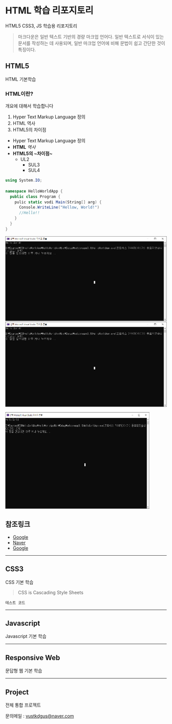 # HTML 학습 리포지토리
HTML5 CSS3, JS 학습용 리포지토리

>마크다운은 일반 텍스트 기반의 경량 마크업 언어다. 일반 텍스트로 서식이 있는 문서를 작성하는 데 사용되며, 일반 마크업 언어에 비해 문법이 쉽고 간단한 것이 특징이다.
## HTML5
HTML 기본학습

### HTML이란?
개요에 대해서 학습합니다 
1. Hyper Text Markup Language 정의
2. HTML 역사
3. HTML5의 차이점

- Hyper Text Markup Language 정의
- __HTML__ _역사_
- **HTML5의 ~차이점~**
  - UL2
    - SUL3
    - SUL4

```csharp
using System.IO;

namespace HelloWorldApp {
  public class Program {
    pulic static vodi Main(String[] arg) {
      Console.WriteLine("Hellow, World!")
      //Hello!!
    }
  }
}
```

![실행결과](https://github.com/vustkdgus/StudyHtml/blob/main/ref_images/console_result.png "절대경로")
![실행결과](ref_images/console_result.png "상대경로")

<img src="/ref_images/console_result.png" width="450px" height="300px" title="절대경로" alt="실행결과"></img>

참조링크
-------------

- [Google](https://google.com, "google로 이동")
- [Naver](https://naver.com)
- [Google](https://google.com, "google link")

-------------------

## CSS3
CSS 기본 학습

>CSS is Cascading Style Sheets

`테스트 코드`

-------------------

## Javascript
Javascript 기본 학습

-------------------

## Responsive Web
문답형 웹 기본 학습

------------------

## Project
전체 통합 프로젝트

문의메일 : <vustkdgus@naver.com>

